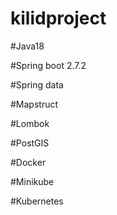 # kilidproject

#Java18

#Spring boot 2.7.2

#Spring data

#Mapstruct

#Lombok

#PostGIS

#Docker

#Minikube

#Kubernetes


